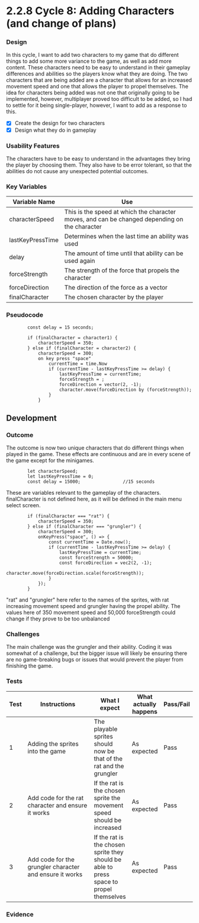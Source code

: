 # 2.2.8 Cycle 8: Adding Characters (and change of plans)

### Design

In this cycle, I want to add two characters to my game that do different things to add some more variance to the game, as well as add more content. These characters need to be easy to understand in their gameplay differences and abilities so the players know what they are doing. The two characters that are being added are a character that allows for an increased movement speed and one that allows the player to propel themselves. The idea for characters being added was not one that originally going to be implemented, however, multiplayer proved too difficult to be added, so I had to settle for it being single-player, however, I want to add as a response to this.

* [x] Create the design for two characters
* [x] Design what they do in gameplay

### Usability Features

The characters have to be easy to understand in the advantages they bring the player by choosing them. They also have to be error tolerant, so that the abilities do not cause any unexpected potential outcomes.

### Key Variables

| Variable Name    | Use                                                                                           |
| ---------------- | --------------------------------------------------------------------------------------------- |
| characterSpeed   | This is the speed at which the character moves, and can be changed depending on the character |
| lastKeyPressTime | Determines when the last time an ability was used                                             |
| delay            | The amount of time until that ability can be used again                                       |
| forceStrength    | The strength of the force that propels the character                                          |
| forceDirection   | The direction of the force as a vector                                                        |
| finalCharacter   | The chosen character by the player                                                            |

### Pseudocode

```
        const delay = 15 seconds;

        if (finalCharacter = character1) {
            characterSpeed = 350;
        } else if (finalCharacter = character2) {
            characterSpeed = 300;
            on key press "space"
                currentTime = time.Now
                if (currentTime - lastKeyPressTime >= delay) {
                    lastKeyPressTime = currentTime;
                    forceStrength = ;
                    forceDirection = vector(2, -1);
                    character.move(forceDirection by (forceStrength));
                }
            }
```

## Development

### Outcome

The outcome is now two unique characters that do different things when played in the game. These effects are continuous and are in every scene of the game except for the minigames.&#x20;

```
        let characterSpeed;
        let lastKeyPressTime = 0;
        const delay = 15000;                //15 seconds
```

These are variables relevant to the gameplay of the characters. finalCharacter is not defined here, as it will be defined in the main menu select screen.

```
        if (finalCharacter === "rat") {
            characterSpeed = 350;
        } else if (finalCharacter === "grungler") {
            characterSpeed = 300;
            onKeyPress("space", () => {
                const currentTime = Date.now();
                if (currentTime - lastKeyPressTime >= delay) {
                    lastKeyPressTime = currentTime;
                    const forceStrength = 50000;
                    const forceDirection = vec2(2, -1);
                    character.move(forceDirection.scale(forceStrength));
                }
            });
        }
```

"rat" and "grungler" here refer to the names of the sprites, with rat increasing movement speed and grungler having the propel ability. The values here of 350 movement speed and 50,000 forceStrength could change if they prove to be too unbalanced

### Challenges

The main challenge was the grungler and their ability. Coding it was somewhat of a challenge, but the bigger issue will likely be ensuring there are no game-breaking bugs or issues that would prevent the player from finishing the game.

### Tests

<table><thead><tr><th>Test</th><th width="182">Instructions</th><th>What I expect</th><th>What actually happens</th><th>Pass/Fail</th></tr></thead><tbody><tr><td>1</td><td>Adding the sprites into the game</td><td>The playable sprites should now be that of the rat and the grungler</td><td>As expected</td><td>Pass</td></tr><tr><td>2</td><td>Add code for the rat character and ensure it works</td><td>If the rat is the chosen sprite the movement speed should be increased</td><td>As expected</td><td>Pass</td></tr><tr><td>3</td><td>Add code for the grungler character and ensure it works</td><td> If the rat is the chosen sprite they should be able to press space to propel themselves</td><td>As expected</td><td>Pass</td></tr></tbody></table>

### Evidence
